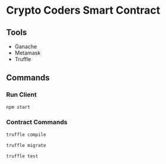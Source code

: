 # Crypto Coders Smart Contract

## Tools

- Ganache
- Metamask
- Truffle

## Commands

### Run Client
```sh
npm start
```

### Contract Commands

```sh
truffle compile
```
```sh
truffle migrate
```
```sh
truffle test
```

